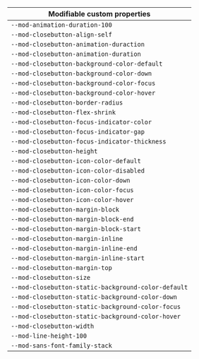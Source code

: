 | Modifiable custom properties                        |
| --------------------------------------------------- |
| `--mod-animation-duration-100`                      |
| `--mod-closebutton-align-self`                      |
| `--mod-closebutton-animation-duraction`             |
| `--mod-closebutton-animation-duration`              |
| `--mod-closebutton-background-color-default`        |
| `--mod-closebutton-background-color-down`           |
| `--mod-closebutton-background-color-focus`          |
| `--mod-closebutton-background-color-hover`          |
| `--mod-closebutton-border-radius`                   |
| `--mod-closebutton-flex-shrink`                     |
| `--mod-closebutton-focus-indicator-color`           |
| `--mod-closebutton-focus-indicator-gap`             |
| `--mod-closebutton-focus-indicator-thickness`       |
| `--mod-closebutton-height`                          |
| `--mod-closebutton-icon-color-default`              |
| `--mod-closebutton-icon-color-disabled`             |
| `--mod-closebutton-icon-color-down`                 |
| `--mod-closebutton-icon-color-focus`                |
| `--mod-closebutton-icon-color-hover`                |
| `--mod-closebutton-margin-block`                    |
| `--mod-closebutton-margin-block-end`                |
| `--mod-closebutton-margin-block-start`              |
| `--mod-closebutton-margin-inline`                   |
| `--mod-closebutton-margin-inline-end`               |
| `--mod-closebutton-margin-inline-start`             |
| `--mod-closebutton-margin-top`                      |
| `--mod-closebutton-size`                            |
| `--mod-closebutton-static-background-color-default` |
| `--mod-closebutton-static-background-color-down`    |
| `--mod-closebutton-static-background-color-focus`   |
| `--mod-closebutton-static-background-color-hover`   |
| `--mod-closebutton-width`                           |
| `--mod-line-height-100`                             |
| `--mod-sans-font-family-stack`                      |
